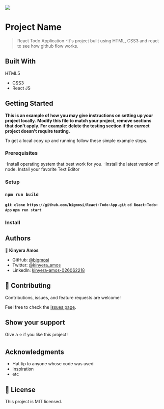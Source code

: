 ![](https://img.shields.io/badge/Microverse-blueviolet)

# Project Name

> React Todo Application
-It's project built using HTML, CSS3 and react to see how github flow works.

## Built With

HTML5
- CSS3
- React JS

## Getting Started

**This is an example of how you may give instructions on setting up your project locally.**
**Modify this file to match your project, remove sections that don't apply. For example: delete the testing section if the currect project doesn't require testing.**


To get a local copy up and running follow these simple example steps.

### Prerequisites
-Install operating system that best work for you.
-Install the latest version of node.
Install your favorite Text Editor
### Setup
### `npm run build`
**`git clone https://github.com/bigmosi/React-Todo-App.git`**
**`cd React-Todo-App`**
**`npm run start`**
### Install


## Authors

👤 **Kinyera Amos**

- GitHub: [@bigmosi](https://github.com/bigmosi/)
- Twitter: [@kinyera_amos](https://twitter.com/kinyera_amos)
- LinkedIn: [kinyera-amos-026062218](https://linkedin.com/in/kinyera-amos-026062218)

## 🤝 Contributing

Contributions, issues, and feature requests are welcome!

Feel free to check the [issues page](https://github.com/bigmosi/React-Todo-App/issues).

## Show your support

Give a ⭐️ if you like this project!

## Acknowledgments

- Hat tip to anyone whose code was used
- Inspiration
- etc

## 📝 License

This project is MIT licensed.

